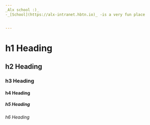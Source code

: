```yaml
---
_Alx school :)_
-_[School](https://alx-intranet.hbtn.io)_ -is a very fun place


---
```


# h1 Heading 
## h2 Heading
### h3 Heading
#### h4 Heading
##### h5 Heading
###### h6 Heading
